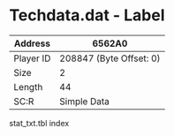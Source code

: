 
#  Techdata.dat - Label
Address   | 6562A0
----------|-------------
Player ID | 208847 (Byte Offset: 0)
Size 	  | 2
Length 	  | 44
SC:R      | Simple Data

stat_txt.tbl index
